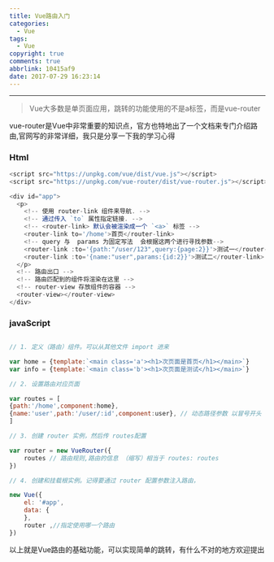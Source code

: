 ```yaml
---
title: Vue路由入门
categories:
  - Vue
tags:
  - Vue
copyright: true
comments: true
abbrlink: 10415af9
date: 2017-07-29 16:23:14
---
```


<hr style='filter:progid:DXImageTransform.Microsoft.Glow(color=#FF0000,strength=10)' color='#FF0000' size='1' />

> Vue大多数是单页面应用，跳转的功能使用的不是a标签，而是vue-router

<!--more-->

vue-router是Vue中非常重要的知识点，官方也特地出了一个文档来专门介绍路由,官网写的非常详细，我只是分享一下我的学习心得

### Html

```javascript
<script src="https://unpkg.com/vue/dist/vue.js"></script>
<script src="https://unpkg.com/vue-router/dist/vue-router.js"></script>

<div id="app">
  <p>
    <!-- 使用 router-link 组件来导航. -->
    <!-- 通过传入 `to` 属性指定链接. -->
    <!-- <router-link> 默认会被渲染成一个 `<a>` 标签 -->
    <router-link to='/home'>首页</router-link> 
	<!-- query 与  params 为固定写法  会根据这两个进行寻找参数-->
	<router-link :to='{path:"/user/123",query:{page:2}}'>测试一</router-link>
	<router-link :to='{name:"user",params:{id:2}}'>测试二</router-link>
  </p>
  <!-- 路由出口 -->
  <!-- 路由匹配到的组件将渲染在这里 -->
  <!-- router-view 存放组件的容器 -->
  <router-view></router-view>
</div>
```

### javaScript

```javascript

// 1. 定义（路由）组件。可以从其他文件 import 进来

var home = {template:`<main class='a'><h1>次页面是首页</h1></main>`}
var info = {template:`<main class='b'><h1>次页面是测试</h1></main>`}

// 2. 设置路由对应页面

var routes = [
{path:'/home',component:home},
{name:'user',path:'/user/:id',component:user}, // 动态路径参数 以冒号开头
]

// 3. 创建 router 实例，然后传 routes配置

var router = new VueRouter({
	routes // 路由规则,路由的信息 （缩写）相当于 routes: routes
})

// 4. 创建和挂载根实例。记得要通过 router 配置参数注入路由，

new Vue({
	el: '#app',
	data: {		
	},
	router ,//指定使用哪一个路由
})

```

以上就是Vue路由的基础功能，可以实现简单的跳转，有什么不对的地方欢迎提出